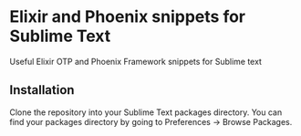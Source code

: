 # Elixir and Phoenix snippets for Sublime Text

Useful Elixir OTP and Phoenix Framework snippets for Sublime text

## Installation

Clone the repository into your Sublime Text packages directory. You can find your packages directory by going to Preferences -> Browse Packages.
